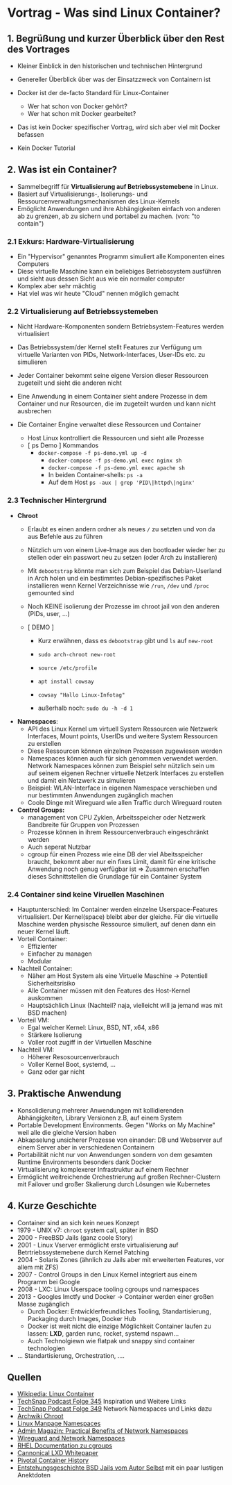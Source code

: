 # Vortrag - Was sind Linux Container?

## 1. Begrüßung und kurzer Überblick über den Rest des Vortrages

- Kleiner Einblick in den historischen und technischen Hintergrund

- Genereller Überblick über was der Einsatzzweck von Containern ist

- Docker ist der de-facto Standard für Linux-Container

  - Wer hat schon von Docker gehört?
  - Wer hat schon mit Docker gearbeitet? 

- Das ist kein Docker spezifischer Vortrag, wird sich aber viel mit Docker befassen

- Kein Docker Tutorial


## 2. Was ist ein Container?

  + Sammelbegriff für **Virtualisierung auf Betriebssystemebene** in Linux.
  + Basiert auf Virtualisierungs-, Isolierungs- und Ressourcenverwaltungsmechanismen des Linux-Kernels
  + Emöglicht Anwendungen und ihre Abhängigkeiten einfach von anderen ab zu grenzen, ab zu sichern und portabel zu machen. (von: "to contain")

### 2.1 Exkurs: Hardware-Virtualisierung

* Ein "Hypervisor" genanntes Programm simuliert alle Komponenten eines Computers
* Diese virtuelle Maschine kann ein beliebiges Betriebssystem ausführen und sieht aus dessen Sicht aus wie ein normaler computer
* Komplex aber sehr mächtig
* Hat viel was wir heute "Cloud" nennen möglich gemacht

### 2.2 Virtualisierung auf Betriebssystemeben

* Nicht Hardware-Komponenten sondern Betriebsystem-Features werden virtualisiert
* Das Betriebssystem/der Kernel stellt Features zur Verfügung um virtuelle Varianten von PIDs, Network-Interfaces, User-IDs etc. zu simulieren
* Jeder Container bekommt seine eigene Version dieser Ressourcen zugeteilt und sieht die anderen nicht
* Eine Anwendung in einem Container sieht andere Prozesse in dem Container und nur Resourcen, die im zugeteilt wurden und kann nicht ausbrechen
* Die Container Engine verwaltet diese Ressourcen und Container

  + Host Linux kontrolliert die Ressourcen und sieht alle Prozesse
  + [ ps Demo ] Kommandos
    + `docker-compose -f ps-demo.yml up -d`
      + `docker-compose -f ps-demo.yml exec nginx sh`
      + `docker-compose -f ps-demo.yml exec apache sh`
      + In beiden Container-shells: `ps -a`
      + Auf dem Host `ps -aux | grep 'PID\|httpd\|nginx'`

### 2.3 Technischer Hintergrund

  + **Chroot**
    + Erlaubt es einen andern ordner als neues `/` zu setzten und von da aus Befehle aus zu führen

    + Nützlich um von einem Live-Image aus den bootloader wieder her zu stellen oder ein passwort neu zu setzen (oder Arch zu installieren)

    + Mit `debootstrap` könnte man sich zum Beispiel das Debian-Userland in Arch holen und ein bestimmtes Debian-spezifisches Paket installieren wenn Kernel Verzeichnisse wie `/run`, `/dev` und `/proc` gemounted sind

    + Noch KEINE isolierung der Prozesse im chroot jail von den anderen (PIDs, user, ...) 

    + [ DEMO ]

      + Kurz erwähnen, dass es `debootstrap` gibt und `ls` auf `new-root`

      + `sudo arch-chroot new-root` 

      + `source /etc/profile`

      + `apt install cowsay`

      + `cowsay "Hallo Linux-Infotag"` 

      + außerhalb noch: `sudo du -h -d 1 `
  + **Namespaces**:
    + API des Linux Kernel um virtuell System Ressourcen wie Netzwerk Interfaces, Mount points, UserIDs und weitere System Ressourcen zu erstellen
    + Diese Ressourcen können einzelnen Prozessen zugewiesen werden
    + Namespaces können auch für sich genommen verwendet werden. Network Namespaces können zum Beispiel sehr nützlich sein um auf seinem eigenen Rechner virtuelle Netzerk Interfaces zu erstellen und damit ein Netzwerk zu simulieren
    + Beispiel: WLAN-Interface in eigenen Namespace verschieben und nur bestimmten Anwendungen zugänglich machen
    + Coole Dinge mit Wireguard wie allen Traffic durch Wireguard routen
  + **Control Groups:**
    + management von CPU Zyklen, Arbeitsspeicher oder Netzwerk Bandbreite für Gruppen von Prozessen
    + Prozesse können in ihrem Ressourcenverbrauch eingeschränkt werden
    + Auch seperat Nutzbar
    + cgroup für einen Prozess wie eine DB der viel Abeitsspeicher braucht, bekommt aber nur ein fixes Limit, damit für eine kritische Anwendung noch genug verfügbar ist
    => Zusammen erschaffen dieses Schnittstellen die Grundlage für ein Container System

### 2.4 Container sind keine Viruellen Maschinen
  + Hauptunterschied: Im Container werden einzelne Userspace-Features virtualisiert. Der Kernel(space) bleibt aber der gleiche. Für die virtuelle Maschine werden physische Ressource simuliert, auf denen dann ein neuer Kernel läuft.
  + Vorteil Container:
    - Effizienter
    - Einfacher zu managen
    - Modular
  + Nachteil Container:
    - Näher am Host System als eine Virtuelle Maschine -> Potentiell Sicherheitsrisiko
    - Alle Container müssen mit den Features des Host-Kernel auskommen
    - Hauptsächlich Linux (Nachteil? naja, vielleicht will ja jemand was mit BSD machen)
  + Vorteil VM: 
    - Egal welcher Kernel: Linux, BSD, NT, x64, x86
    - Stärkere Isolierung
    - Voller root zugiff in der Virtuellen Maschine
  + Nachteil VM:
    - Höherer Resosourcenverbrauch
    - Voller Kernel Boot, systemd, ...
    - Ganz oder gar nicht

## 3. Praktische Anwendung

  + Konsolidierung mehrerer Anwendungen mit kollidierenden Abhängigkeiten, Library Versionen z.B, auf einem System
  + Portable Development Environments. Gegen "Works on My Machine" weil alle die gleiche Version haben
  + Abkapselung unsicherer Prozesse von einander: DB und Webserver auf einem Server aber in verschiedenen Containern
  + Portabilität nicht nur von Anwendungen sondern von dem gesamten Runtime Environments besonders dank Docker
  + Virtualisierung komplexerer Infrastruktur auf einem Rechner
  + Ermöglicht weitreichende Orchestrierung auf großen Rechner-Clustern mit Failover und großer Skalierung durch Lösungen wie Kubernetes


## 4. Kurze Geschichte

- Container sind an sich kein neues Konzept
- 1979 - UNIX v7: `chroot` system call, später in BSD
- 2000 - FreeBSD Jails (ganz coole Story)
- 2001 - Linux Vserver ermöglicht erste virtualisierung auf Betrtriebssystemebene durch Kernel Patching
- 2004 - Solaris Zones (ähnlich zu Jails aber mit erweiterten Features, vor allem mit ZFS)
- 2007 - Control Groups in den Linux Kernel integriert aus einem Programm bei Google
- 2008 - LXC: Linux Userspace tooling cgroups und namespaces
- 2013 - Googles lmctfy und Docker -> Container werden einer großen Masse zugänglich 
  - Durch Docker: Entwicklerfreundliches Tooling, Standartisierung, Packaging durch Images, Docker Hub
  - Docker ist weit nicht die einzige Möglichkeit Container laufen zu lassen: **LXD**, garden runc, rocket, systemd nspawn...
  - Auch Technolgiewn wie flatpak und snappy sind container technologien
- ... Standartisierung, Orchestration, ....  




## Quellen
- [Wikipedia: Linux Container](https://en.wikipedia.org/wiki/Linux_containers)
- [TechSnap Podcast Folge 345](http://www.jupiterbroadcasting.com/119986/namespaces-goto-jail-techsnap-345/) Inspiration und Weitere Links
- [TechSnap Podcast Folge 349](http://techsnap.systems/349) Network Namespaces und Links dazu
- [Archwiki Chroot](https://wiki.archlinux.org/index.php/Change_root)
- [Linux Manpage Namespaces](http://man7.org/linux/man-pages/man7/namespaces.7.html)
- [Admin Magazin: Practical Benefits of Network Namespaces](http://www.admin-magazine.com/Archive/2016/34/The-practical-benefits-of-network-namespaces)
- [Wireguard and Network Namespaces](https://www.wireguard.com/netns/)
- [RHEL Documentation zu cgroups](https://access.redhat.com/documentation/en-us/red_hat_enterprise_linux/6/html/resource_management_guide/ch01)
- [Cannonical LXD Whitepaper](https://pages.ubuntu.com/container-whitepaper.html)
- [Pivotal Container History](https://content.pivotal.io/infographics/moments-in-container-history)
- [Entstehungsgeschichte BSD Jails vom Autor Selbst](http://phk.freebsd.dk/sagas/jails.html) mit ein paar lustigen Anektdoten
